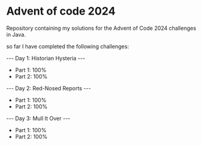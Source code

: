# Advent of code 2024

Repository containing my solutions for the Advent of Code 2024 challenges in
Java.

so far I have completed the following challenges:

--- Day 1: Historian Hysteria ---

- Part 1: 100%
- Part 2: 100%

--- Day 2: Red-Nosed Reports ---

- Part 1: 100%
- Part 2: 100%

--- Day 3: Mull It Over ---

- Part 1: 100%
- Part 2: 100%